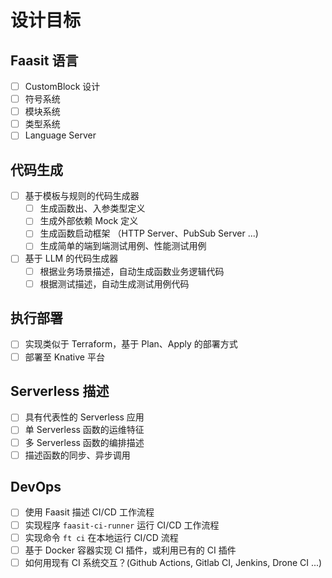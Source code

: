 # 设计目标

## Faasit 语言

- [ ] CustomBlock 设计
- [ ] 符号系统
- [ ] 模块系统
- [ ] 类型系统
- [ ] Language Server

## 代码生成

- [ ] 基于模板与规则的代码生成器
  - [ ] 生成函数出、入参类型定义
  - [ ] 生成外部依赖 Mock 定义
  - [ ] 生成函数启动框架 （HTTP Server、PubSub Server ...)
  - [ ] 生成简单的端到端测试用例、性能测试用例
- [ ] 基于 LLM 的代码生成器
  - [ ] 根据业务场景描述，自动生成函数业务逻辑代码
  - [ ] 根据测试描述，自动生成测试用例代码

## 执行部署

- [ ] 实现类似于 Terraform，基于 Plan、Apply 的部署方式
- [ ] 部署至 Knative 平台

## Serverless 描述

- [ ] 具有代表性的 Serverless 应用
- [ ] 单 Serverless 函数的运维特征
- [ ] 多 Serverless 函数的编排描述
- [ ] 描述函数的同步、异步调用

## DevOps

- [ ] 使用 Faasit 描述 CI/CD 工作流程
- [ ] 实现程序 `faasit-ci-runner` 运行 CI/CD 工作流程
- [ ] 实现命令 `ft ci` 在本地运行 CI/CD 流程
- [ ] 基于 Docker 容器实现 CI 插件，或利用已有的 CI 插件
- [ ] 如何用现有 CI 系统交互？(Github Actions, Gitlab CI, Jenkins, Drone CI ...)
